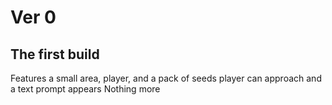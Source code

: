 # Ver 0
## The first build
Features a small area, player, and a pack of seeds player can approach and a text prompt appears
Nothing more
